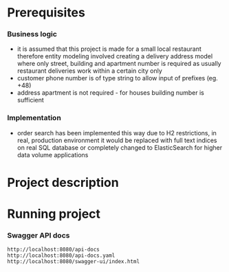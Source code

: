 # Prerequisites

### Business logic
* it is assumed that this project is made for a small local restaurant
therefore entity modeling involved creating a delivery address model
where only street, building and apartment number is required as usually
restaurant deliveries work within a certain city only
* customer phone number is of type string to allow input of prefixes (eg. +48)
* address apartment is not required - for houses building number is sufficient

### Implementation
* order search has been implemented this way due to H2 restrictions, in
real, production environment it would be replaced with full text indices
on real SQL database or completely changed to ElasticSearch for higher 
data volume applications

# Project description

# Running project

### Swagger API docs
```
http://localhost:8080/api-docs
http://localhost:8080/api-docs.yaml
http://localhost:8080/swagger-ui/index.html
```